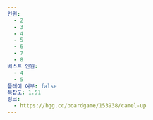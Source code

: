 ```yaml
---
인원:
  - 2
  - 3
  - 4
  - 5
  - 6
  - 7
  - 8
베스트 인원:
  - 4
  - 5
플레이 여부: false
복잡도: 1.51
링크:
  - https://bgg.cc/boardgame/153938/camel-up
---
```

